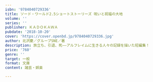 ```yaml
---
isbn: '9784040729336'
title: ソード・ワールド2.5ショートストーリーズ 呪いと祝福の大地
volume: ''
series: ''
publisher: ＫＡＤＯＫＡＷＡ
pubdate: '2018-10-20'
cover: 'https://cover.openbd.jp/9784040729336.jpg'
author: 北沢慶／グループSNE／著
description: 旅立ち、引退、死――アルフレイムに生きる人々の記録を描いた短編集！
price: '760'
genre: ''
target: 一般
format: 文庫
content: 諸芸・娯楽

---
```

